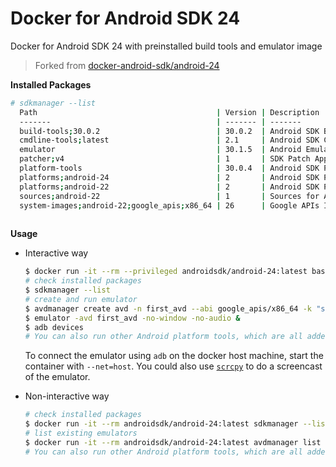 # Docker for Android SDK 24

Docker for Android SDK 24 with preinstalled build tools and emulator image

> Forked from [docker-android-sdk/android-24](https://github.com/docker-android-sdk/android-24)

**Installed Packages**
```bash
# sdkmanager --list
  Path                                        | Version | Description                                | Location
  -------                                     | ------- | -------                                    | -------
  build-tools;30.0.2                          | 30.0.2  | Android SDK Build-Tools 30.0.2             | build-tools/30.0.2/
  cmdline-tools;latest                        | 2.1     | Android SDK Command-line Tools (latest)    | cmdline-tools/latest/
  emulator                                    | 30.1.5  | Android Emulator                           | emulator/
  patcher;v4                                  | 1       | SDK Patch Applier v4                       | patcher/v4/
  platform-tools                              | 30.0.4  | Android SDK Platform-Tools                 | platform-tools/
  platforms;android-24                        | 2       | Android SDK Platform 24                    | platforms/android-24/
  platforms;android-22                        | 2       | Android SDK Platform 22                    | platforms/android-22/
  sources;android-22                          | 1       | Sources for Android 22                     | sources/android-22/
  system-images;android-22;google_apis;x86_64 | 26      | Google APIs Intel x86 Atom_64 System Image | system-images/android-22/google_apis/x86_64/
  
```

**Usage**

- Interactive way
  ```bash
  $ docker run -it --rm --privileged androidsdk/android-24:latest bash
  # check installed packages
  $ sdkmanager --list
  # create and run emulator
  $ avdmanager create avd -n first_avd --abi google_apis/x86_64 -k "system-images;android-24;google_apis;x86_64"
  $ emulator -avd first_avd -no-window -no-audio &
  $ adb devices
  # You can also run other Android platform tools, which are all added to the PATH environment variable
  ```

  To connect the emulator using `adb` on the docker host machine, start the container with `--net=host`.
  You could also use [`scrcpy`](https://github.com/Genymobile/scrcpy) to do a screencast of the emulator.

- Non-interactive way
  ```bash
  # check installed packages
  $ docker run -it --rm androidsdk/android-24:latest sdkmanager --list
  # list existing emulators
  $ docker run -it --rm androidsdk/android-24:latest avdmanager list avd
  # You can also run other Android platform tools, which are all added to the PATH environment variable
  ```
